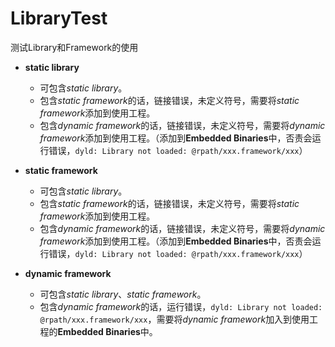 # LibraryTest
测试Library和Framework的使用

* **static library**	
	* 可包含*static library*。
	* 包含*static framework*的话，链接错误，未定义符号，需要将*static framework*添加到使用工程。
	* 包含*dynamic framework*的话，链接错误，未定义符号，需要将*dynamic framework*添加到使用工程。（添加到**Embedded Binaries**中，否责会运行错误，`dyld: Library not loaded: @rpath/xxx.framework/xxx`）

* **static framework**
	* 可包含*static library*。
	* 包含*static framework*的话，链接错误，未定义符号，需要将*static framework*添加到使用工程。
	* 包含*dynamic framework*的话，链接错误，未定义符号，需要将*dynamic framework*添加到使用工程。（添加到**Embedded Binaries**中，否责会运行错误，`dyld: Library not loaded: @rpath/xxx.framework/xxx`）

* **dynamic framework**
	* 可包含*static library*、*static framework*。
	* 包含*dynamic framework*的话，运行错误，`dyld: Library not loaded: @rpath/xxx.framework/xxx`，需要将*dynamic framework*加入到使用工程的**Embedded Binaries**中。